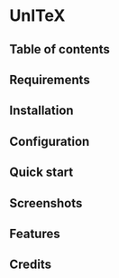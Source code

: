 # UnITeX

## Table of contents

## Requirements

## Installation

## Configuration

## Quick start

## Screenshots

## Features

## Credits
